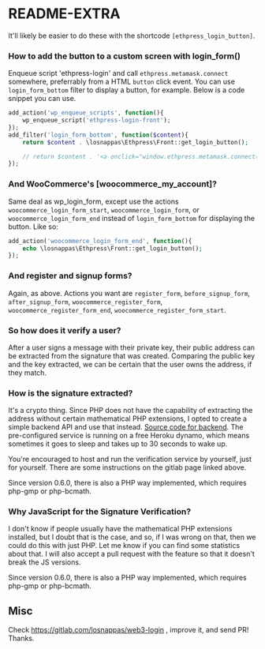 # README-EXTRA

It'll likely be easier to do these with the shortcode `[ethpress_login_button]`.

### How to add the button to a custom screen with login_form() ###

Enqueue script 'ethpress-login' and call `ethpress.metamask.connect` somewhere, preferrably from a HTML `button` click event. You can use `login_form_bottom` filter to display a button, for example. Below is a code snippet you can use.

```php
add_action('wp_enqueue_scripts', function(){
	wp_enqueue_script('ethpress-login-front');
});
add_filter('login_form_bottom', function($content){
	return $content . \losnappas\Ethpress\Front::get_login_button();

	// return $content . '<a onclick="window.ethpress.metamask.connect();">Connect</a>';
});
```

### And WooCommerce's [woocommerce_my_account]? ###

Same deal as wp_login_form, except use the actions `woocommerce_login_form_start`, `woocommerce_login_form`, or `woocommerce_login_form_end` instead of `login_form_bottom` for displaying the button. Like so:

```php
add_action('woocommerce_login_form_end', function(){
	echo \losnappas\Ethpress\Front::get_login_button();
});
```

### And register and signup forms? ###

Again, as above. Actions you want are `register_form`, `before_signup_form`, `after_signup_form`, `woocommerce_register_form`, `woocommerce_register_form_end`, `woocommerce_register_form_start`.

### So how does it verify a user? ###

After a user signs a message with their private key, their public address can be extracted from the signature that was created. Comparing the public key and the key extracted, we can be certain that the user owns the address, if they match.

### How is the signature extracted? ###

It's a crypto thing. Since PHP does not have the capability of extracting the address without certain mathematical PHP extensions, I opted to create a simple backend API and use that instead. [Source code for backend](https://gitlab.com/losnappas/verify-eth-signature). The pre-configured service is running on a free Heroku dynamo, which means sometimes it goes to sleep and takes up to 30 seconds to wake up.

You're encouraged to host and run the verification service by yourself, just for yourself. There are some instructions on the gitlab page linked above.

Since version 0.6.0, there is also a PHP way implemented, which requires php-gmp or php-bcmath.

### Why JavaScript for the Signature Verification? ###

I don't know if people usually have the mathematical PHP extensions installed, but I doubt that is the case, and so, if I was wrong on that, then we could do this with just PHP. Let me know if you can find some statistics about that. I will also accept a pull request with the feature so that it doesn't break the JS versions.

Since version 0.6.0, there is also a PHP way implemented, which requires php-gmp or php-bcmath.

## Misc ##

Check https://gitlab.com/losnappas/web3-login , improve it, and send PR! Thanks.
